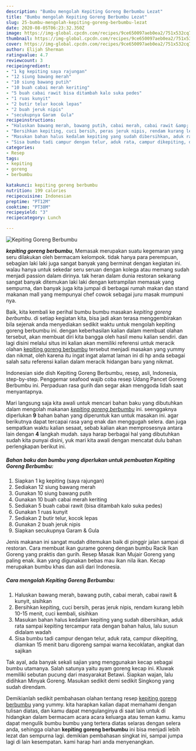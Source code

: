 ```yaml
---
description: "Bumbu mengolah Kepiting Goreng Berbumbu Lezat"
title: "Bumbu mengolah Kepiting Goreng Berbumbu Lezat"
slug: 25-bumbu-mengolah-kepiting-goreng-berbumbu-lezat
date: 2020-08-05T06:23:32.350Z
image: https://img-global.cpcdn.com/recipes/9ce650097aeb0ea2/751x532cq70/kepiting-goreng-berbumbu-foto-resep-utama.jpg
thumbnail: https://img-global.cpcdn.com/recipes/9ce650097aeb0ea2/751x532cq70/kepiting-goreng-berbumbu-foto-resep-utama.jpg
cover: https://img-global.cpcdn.com/recipes/9ce650097aeb0ea2/751x532cq70/kepiting-goreng-berbumbu-foto-resep-utama.jpg
author: Elijah Sherman
ratingvalue: 4.7
reviewcount: 3
recipeingredient:
- "1 kg kepiting saya rajungan"
- "12 siung bawang merah"
- "10 siung bawang putih"
- "10 buah cabai merah keriting"
- "5 buah cabai rawit bisa ditambah kalo suka pedes"
- "1 ruas kunyit"
- "2 butir telur kocok lepas"
- "2 buah jeruk nipis"
- "secukupnya Garam  Gula"
recipeinstructions:
- "Haluskan bawang merah, bawang putih, cabai merah, cabai rawit &amp; kunyit, sisihkan"
- "Bersihkan kepiting, cuci bersih, peras jeruk nipis, rendam kurang lebih 10-15 menit, cuci kembali, sisihkan"
- "Masukan bahan halus kedalam kepiting yang sudah dibersihkan, aduk rata sampai kepiting tercampur rata dengan bahan halus, lalu susun didalam wadah"
- "Sisa bumbu tadi campur dengan telur, aduk rata, campur dikepiting, diamkan 15 menit baru digoreng sampai warna kecoklatan, angkat dan sajikan"
categories:
- Resep
tags:
- kepiting
- goreng
- berbumbu

katakunci: kepiting goreng berbumbu 
nutrition: 199 calories
recipecuisine: Indonesian
preptime: "PT12M"
cooktime: "PT38M"
recipeyield: "3"
recipecategory: Lunch

---
```



![Kepiting Goreng Berbumbu](https://img-global.cpcdn.com/recipes/9ce650097aeb0ea2/751x532cq70/kepiting-goreng-berbumbu-foto-resep-utama.jpg)

<b><i>kepiting goreng berbumbu</i></b>, Memasak merupakan suatu kegemaran yang seru dilakukan oleh bermacam kelompok. tidak hanya para perempuan, sebagian laki laki juga sangat banyak yang berminat dengan kegiatan ini. walau hanya untuk sekedar seru seruan dengan kolega atau memang sudah menjadi passion dalam dirinya. tak heran dalam dunia restoran sekarang sangat banyak ditemukan laki laki dengan ketrampilan memasak yang sempurna, dan banyak juga kita jumpai di berbagai rumah makan dan stand makanan mall yang mempunyai chef cowok sebagai juru masak mumpuni nya.

Baik, kita kembali ke perihal bumbu bumbu masakan <i>kepiting goreng berbumbu</i>. di setiap kegiatan kita, bisa jadi akan terasa menggembirakan bila sejenak anda menyediakan sedikit waktu untuk mengolah kepiting goreng berbumbu ini. dengan keberhasilan kalian dalam membuat olahan tersebut, akan membuat diri kita bangga oleh hasil menu kalian sendiri. dan lagi disini melalui situs ini kalian akan memiliki referensi untuk meracik olahan <u>kepiting goreng berbumbu</u> tersebut menjadi masakan yang yummy dan nikmat, oleh karena itu ingat ingat alamat laman ini di hp anda sebagai salah satu referensi kalian dalam meracik hidangan baru yang nikmat.

Indonesian side dish Kepiting Goreng Berbumbu, resep, asli, Indonesia, step-by-step. Penggemar seafood wajib coba resep Udang Pancet Goreng Berbumbu ini. Perpaduan rasa gurih dan segar akan menggoda lidah saat menyantapnya.


Mari langsung saja kita awali untuk mencari bahan baku yang dibutuhkan dalam mengolah makanan <u><i>kepiting goreng berbumbu</i></u> ini. seenggaknya diperlukan <b>9</b> bahan bahan yang diperuntuk kan untuk masakan ini. agar berikutnya dapat tercapai rasa yang enak dan menggugah selera. dan juga sempatkan waktu kalian sesaat, sebab kalian akan memprosesnya antara lain dengan <b>4</b> langkah mudah. saya harap berbagai hal yang dibutuhkan sudah kita punyai disini, yuk mari kita awali dengan mencatat dulu bahan perlengkapan berikut ini.

<!--inarticleads1-->

##### Bahan baku dan bumbu yang diperlukan untuk pembuatan Kepiting Goreng Berbumbu:

1. Siapkan 1 kg kepiting (saya rajungan)
1. Sediakan 12 siung bawang merah
1. Gunakan 10 siung bawang putih
1. Gunakan 10 buah cabai merah keriting
1. Sediakan 5 buah cabai rawit (bisa ditambah kalo suka pedes)
1. Gunakan 1 ruas kunyit
1. Sediakan 2 butir telur, kocok lepas
1. Gunakan 2 buah jeruk nipis
1. Siapkan secukupnya Garam &amp; Gula


Jenis makanan ini sangat mudah ditemukan baik di pinggir jalan sampai di restoran. Cara membuat ikan gurame goreng dengan bumbu Racik Ikan Goreng yang praktis dan gurih. Resep Masak Ikan Mujair Goreng yang paling enak. ikan yang digunakan bebas mau ikan nila ikan. Kecap merupakan bumbu khas dan asli dari Indonesia. 

<!--inarticleads2-->

##### Cara mengolah Kepiting Goreng Berbumbu:

1. Haluskan bawang merah, bawang putih, cabai merah, cabai rawit &amp; kunyit, sisihkan
1. Bersihkan kepiting, cuci bersih, peras jeruk nipis, rendam kurang lebih 10-15 menit, cuci kembali, sisihkan
1. Masukan bahan halus kedalam kepiting yang sudah dibersihkan, aduk rata sampai kepiting tercampur rata dengan bahan halus, lalu susun didalam wadah
1. Sisa bumbu tadi campur dengan telur, aduk rata, campur dikepiting, diamkan 15 menit baru digoreng sampai warna kecoklatan, angkat dan sajikan


Tak ayal, ada banyak sekali sajian yang menggunakan kecap sebagai bumbu utamanya. Salah satunya yaitu ayam goreng kecap ini. Kluwak memiliki sebutan pucung dari masyarakat Betawi. Siapkan wajan, lalu didihkan Minyak Goreng. Masukan sedikit demi sedikit Singkong yang sudah direndam. 

Demikianlah sedikit pembahasan olahan tentang resep <u>kepiting goreng berbumbu</u> yang yummy. kita harapkan kalian dapat memahami dengan tulisan diatas, dan kamu dapat mengulanginya di saat lain untuk di hidangkan dalam bermacam acara acara keluarga atau teman kamu. kamu dapat mengulik bumbu bumbu yang tertera diatas selaras dengan selera anda, sehingga olahan <b>kepiting goreng berbumbu</b> ini bisa menjadi lebih lezat dan sempurna lagi. demikian pembahasan singkat ini, sampai jumpa lagi di lain kesempatan. kami harap hari anda menyenangkan.
